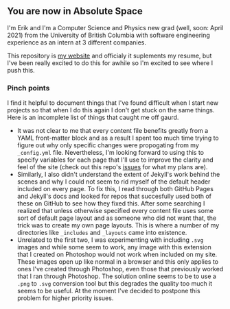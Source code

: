 ## You are now in Absolute Space

I'm Erik and I'm a Computer Science and Physics new grad (well, soon: April 2021) from the University of British Columbia with software engineering experience as an intern at 3 different companies. 

This repository is [my website](https://inabsolutespace.com/) and officialy it suplements my resume, but I've been really excited to do this for awhile so I'm excited to see where I push this.

### Pinch points

I find it helpful to document things that I've found difficult when I start new projects so that when I do this again I don't get stuck on the same things. Here is an incomplete list of things that caught me off gaurd.

- It was not clear to me that every content file benefits greatly from a YAML front-matter block and as a result I spent too much time trying to figure out why only specific changes were propogating from my `_config.yml` file. Nevertheless, I'm looking forward to using this to specify variables for each page that I'll use to improve the clarity and feel of the site (check out this repo's [issues](https://github.com/AbsoluteSpace/in-absolute-space/issues) for what my plans are). 
- Similarly, I also didn't understand the extent of Jekyll's work behind the scenes and why I could not seem to rid myself of the default header included on every page. To fix this, I read through both GitHub Pages and Jekyll's docs and looked for repos that succesfully used both of these on GitHub to see how they fixed this. After some searching I realized that unless otherwise specified every content file uses some sort of default page layout and as someone who did not want that, the trick was to create my own page layouts. This is where a number of my directories like `_includes` and `_layouts` came into existence. 
- Unrelated to the first two, I was experimenting with including `.svg` images and while some seem to work, any image with this extension that I created on Photoshop would not work when included on my site. These images open up like normal in a browser and this only applies to ones I've created through Photoshop, even those that previously worked that I ran through Photoshop. The solution online seems to be to use a `.png` to `.svg` conversion tool but this degrades the quality too much it seems to be useful. At the moment I've decided to postpone this problem for higher priority issues.
